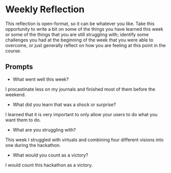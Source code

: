 # Weekly Reflection
This reflection is open-format, so it can be whatever you like. Take this opportunity to write a bit on some of the things you have learned this week or some of the things that you are still struggling with; identify some challenges you had at the beginning of the week that you were able to overcome, or just generally reflect on how you are feeling at this point in the course.

## Prompts
- What went well this week?

I procastinate less on my journals and finished most of them before the weekend.

- What did you learn that was a shock or surprise?

I learned that it is very important to only allow your users to do what you want them to do.

- What are you struggling with?

This week I struggled with virtuals and combining four different visions into one during the hackathon.

- What would you count as a victory?

I would count this hackathon as a victory.
